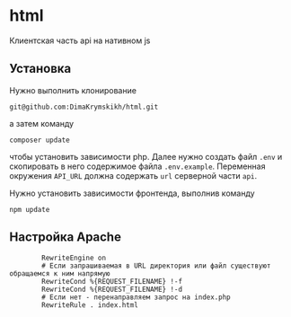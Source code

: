 # html
Клиентская часть api на нативном js

## Установка
Нужно выполнить клонирование
```
git@github.com:DimaKrymskikh/html.git
```
а затем команду
```
composer update
```
чтобы установить зависимости php.
Далее нужно создать файл `.env` и скопировать в него содержимое файла `.env.example`. Переменная окружения `API_URL` должна содержать `url` серверной части `api`.

Нужно установить зависимости фронтенда, выполнив команду
```
npm update
```

## Настройка Apache
```
        RewriteEngine on
        # Если запрашиваемая в URL директория или файл существуют обращаемся к ним напрямую
        RewriteCond %{REQUEST_FILENAME} !-f
        RewriteCond %{REQUEST_FILENAME} !-d
        # Если нет - перенаправляем запрос на index.php
        RewriteRule . index.html
```

